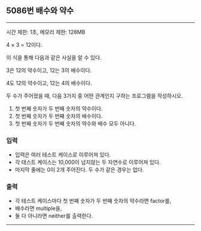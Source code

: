 ## 5086번 배수와 약수

---

시간 제한: 1초, 메모리 제한: 128MB

4 × 3 = 12이다.

이 식을 통해 다음과 같은 사실을 알 수 있다.

3은 12의 약수이고, 12는 3의 배수이다.

4도 12의 약수이고, 12는 4의 배수이다.

두 수가 주어졌을 때, 다음 3가지 중 어떤 관계인지 구하는 프로그램을 작성하시오.

1. 첫 번째 숫자가 두 번째 숫자의 약수이다.
2. 첫 번째 숫자가 두 번째 숫자의 배수이다.
3. 첫 번째 숫자가 두 번째 숫자의 약수와 배수 모두 아니다.

### 입력

- 입력은 여러 테스트 케이스로 이루어져 있다. 
- 각 테스트 케이스는 10,000이 넘지않는 두 자연수로 이루어져 있다. 
- 마지막 줄에는 0이 2개 주어진다. 두 수가 같은 경우는 없다.

### 출력

- 각 테스트 케이스마다 첫 번째 숫자가 두 번째 숫자의 약수라면 factor를, 
- 배수라면 multiple을, 
- 둘 다 아니라면 neither를 출력한다.

---